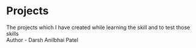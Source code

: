 # Projects
The projects which I have created while learning the skill and to test those skills
<br>
Author - Darsh Anilbhai Patel
